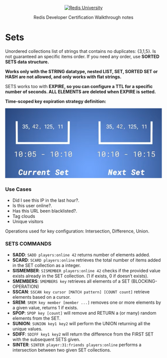 <p align="center"><a href="https://university.redis.com" target="_blank"><img src="https://prod-amc-bucket.s3.amazonaws.com/customer_files/2_redis-university-reversedRGB.png" alt="Redis University" /></a></p>
<p align="center">Redis Developer Certification Walkthrough notes</p>

# Sets

Unordered collections list of strings that contains no duplicates: {3,1,5}. Is not guaranteed an specific items order. If you need any order, use **SORTED SETS data structure.**

**Works only with the STRING datatype, nested LIST, SET, SORTED SET or HASH are not allowed, and only works with flat strings.**

SETS works too with **EXPIRE, so you can configure a TTL for a specific number of seconds. ALL ELEMENTS are deleted when EXPIRE is setted.**

**Time-scoped key expiration strategy definition:**

![Untitled](/sort-strategy.png)

### Use Cases

- Did I see this IP in the last hour?.
- Is this user online?.
- Has this URL been blacklisted?.
- Tag clouds
- Unique visitors

Operations used for key configuration: Intersection, Difference, Union.

### SETS COMMANDS

- **SADD**: `SADD players:online 42`  returns number of elements added.
- **SCARD**: `SCARD players:online` retrieves the total number of items added in the SET collection as a integer.
- **SISMEMBER**: `SISMEMBER players:online 42` checks if the provided value exists already in the SET collection. (1 if exists, 0 if doesn’t exists).
- **SMEMBERS**: `SMEMBERS key` retrieves all elements of a SET (BLOCKING-OPERATION)
- **SSCAN**: `SSCAN key cursor [MATCH pattern] [COUNT count]` retrieve elements based on a cursor.
- **SREM**: `SREM key member [member ...]` removes one or more elements by a given value, returns 1 if exists.
- **SPOP**: `SPOP key [count]` will remove and RETURN a (or many) random elements from the SET.
- **SUNION**: `SUNION key1 key2` will perform the UNION returning all the unique values.
- **SDIFF**: `SDIFF key1 key2` will return the difference from the FIRST SET with the subsequent SETS given.
- **SINTER**: `SINTER player:31:friends players:online` performs a intersection between two given SET collections.
